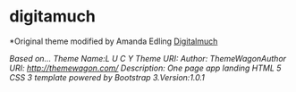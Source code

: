 # digitamuch

*Original theme modified by Amanda Edling [Digitalmuch](http://digitalmuch.com)

*Based on...
Theme Name:L U C Y
Theme URI:
Author: ThemeWagonAuthor 
URI: http://themewagon.com/
Description: One page app landing HTML 5 CSS 3 template powered by Bootstrap 3.Version:1.0.1*
